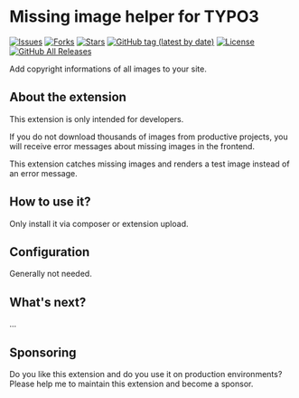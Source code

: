 Missing image helper for TYPO3
=============================

[![Issues](https://img.shields.io/github/issues/carsten-walther/missing-image-viewhelper)](https://img.shields.io/github/issues/carsten-walther/missing-image-viewhelper)
[![Forks](https://img.shields.io/github/forks/carsten-walther/missing-image-viewhelper)](https://github.com/carsten-walther/missing-image-viewhelper/network/members)
[![Stars](https://img.shields.io/github/stars/carsten-walther/missing-image-viewhelper)](https://github.com/carsten-walther/missing-image-viewhelper/stargazers)
[![GitHub tag (latest by date)](https://img.shields.io/github/v/tag/carsten-walther/missing-image-viewhelper)](https://github.com/carsten-walther/missing-image-viewhelper/releases/latest)
[![License](https://img.shields.io/github/license/carsten-walther/missing-image-viewhelper)](LICENSE.txt)
[![GitHub All Releases](https://img.shields.io/github/downloads/carsten-walther/missing-image-viewhelper/total)](https://github.com/carsten-walther/missing-image-viewhelper/releases/latest)

Add copyright informations of all images to your site.

About the extension
-------------------
This extension is only intended for developers.

If you do not download thousands of images from productive projects, you will receive error messages about missing images in the frontend.

This extension catches missing images and renders a test image instead of an error message.

How to use it?
--------------
Only install it via composer or extension upload.

Configuration
-------------
Generally not needed.

What's next?
------------
...

Sponsoring
----------
Do you like this extension and do you use it on production environments? Please help me to maintain this extension and
become a sponsor.
